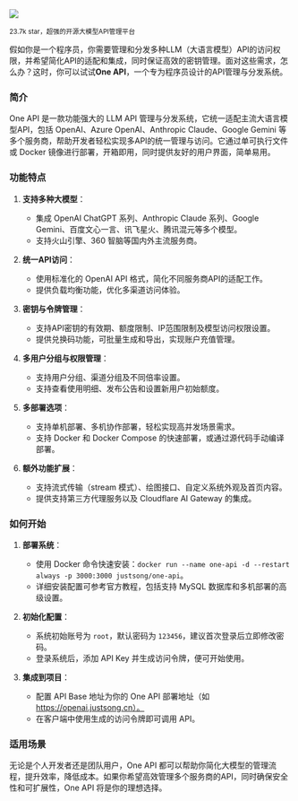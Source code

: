 <img src="/assets/image/250323-one-api.png"/>

<small>23.7k star，超强的开源大模型API管理平台</small>

假如你是一个程序员，你需要管理和分发多种LLM（大语言模型）API的访问权限，并希望简化API的适配和集成，同时保证高效的密钥管理。面对这些需求，怎么办？这时，你可以试试**One API**，一个专为程序员设计的API管理与分发系统。

### 简介
One API 是一款功能强大的 LLM API 管理与分发系统，它统一适配主流大语言模型API，包括 OpenAI、Azure OpenAI、Anthropic Claude、Google Gemini 等多个服务商，帮助开发者轻松实现多API的统一管理与访问。它通过单可执行文件或 Docker 镜像进行部署，开箱即用，同时提供友好的用户界面，简单易用。

### 功能特点
1. **支持多种大模型**：
   - 集成 OpenAI ChatGPT 系列、Anthropic Claude 系列、Google Gemini、百度文心一言、讯飞星火、腾讯混元等多个模型。
   - 支持火山引擎、360 智脑等国内外主流服务商。

2. **统一API访问**：
   - 使用标准化的 OpenAI API 格式，简化不同服务商API的适配工作。
   - 提供负载均衡功能，优化多渠道访问体验。

3. **密钥与令牌管理**：
   - 支持API密钥的有效期、额度限制、IP范围限制及模型访问权限设置。
   - 提供兑换码功能，可批量生成和导出，实现账户充值管理。

4. **多用户分组与权限管理**：
   - 支持用户分组、渠道分组及不同倍率设置。
   - 支持查看使用明细、发布公告和设置新用户初始额度。

5. **多部署选项**：
   - 支持单机部署、多机协作部署，轻松实现高并发场景需求。
   - 支持 Docker 和 Docker Compose 的快速部署，或通过源代码手动编译部署。

6. **额外功能扩展**：
   - 支持流式传输（stream 模式）、绘图接口、自定义系统外观及首页内容。
   - 提供支持第三方代理服务以及 Cloudflare AI Gateway 的集成。

### 如何开始
1. **部署系统**：
   - 使用 Docker 命令快速安装：`docker run --name one-api -d --restart always -p 3000:3000 justsong/one-api`。
   - 详细安装配置可参考官方教程，包括支持 MySQL 数据库和多机部署的高级设置。

2. **初始化配置**：
   - 系统初始账号为 `root`，默认密码为 `123456`，建议首次登录后立即修改密码。
   - 登录系统后，添加 API Key 并生成访问令牌，便可开始使用。

3. **集成到项目**：
   - 配置 API Base 地址为你的 One API 部署地址（如 https://openai.justsong.cn）。
   - 在客户端中使用生成的访问令牌即可调用 API。

### 适用场景
无论是个人开发者还是团队用户，One API 都可以帮助你简化大模型的管理流程，提升效率，降低成本。如果你希望高效管理多个服务商的API，同时确保安全性和可扩展性，One API 将是你的理想选择。





